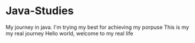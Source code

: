 # Java-Studies
My journey in java. 
I'm trying my best for achieving my porpuse
This is my my real journey
Hello world, welcome to my real life